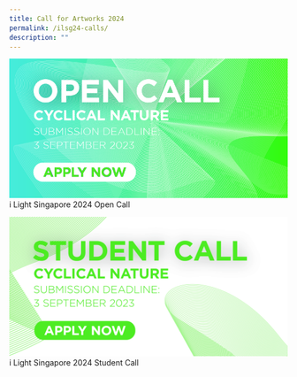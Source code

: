 ```yaml
---
title: Call for Artworks 2024
permalink: /ilsg24-calls/
description: ""
---
```

![](/images/ILSG24%20Calls/ilsg2024-opencall.jpg)
i Light Singapore 2024 Open Call 

![](/images/ILSG24%20Calls/ilsg2024-studentcall-2.jpg)
i Light Singapore 2024 Student Call